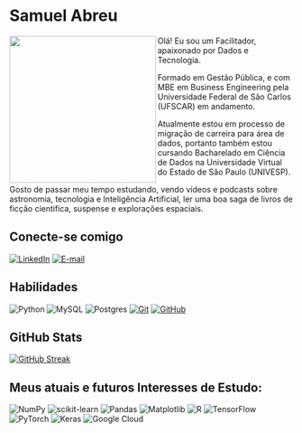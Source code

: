# Samuel Abreu

<img align="left" height="260" src="https://github.com/user-attachments/assets/a8553dc2-d95f-4368-ba9a-0d7fafe1bf2a">

Olá! Eu sou um Facilitador, apaixonado por Dados e Tecnologia.

Formado em Gestão Pública, e com MBE em Business Engineering pela Universidade Federal de São Carlos (UFSCAR) em andamento.

Atualmente estou em processo de migração de carreira para área de dados, portanto também estou cursando Bacharelado em Ciência de Dados na Universidade Virtual do Estado de São Paulo (UNIVESP).

Gosto de passar meu tempo estudando, vendo vídeos e podcasts sobre astronomia, tecnologia e Inteligência Artificial, ler uma boa saga de livros de ficção cientifica, suspense e explorações espaciais.


## Conecte-se comigo

[![LinkedIn](https://img.shields.io/badge/-LinkedIn-000?style=for-the-badge&logo=linkedin&logoColor=30A3DC)](https://www.linkedin.com/in/samuel-a-36959140/)
[![E-mail](https://img.shields.io/badge/-Email-000?style=for-the-badge&logo=gmail&logoColor=E94D5F)](mailto:samuel.abreux@gmail.com)

## Habilidades

![Python](https://img.shields.io/badge/python-3670A0?style=for-the-badge&logo=python&logoColor=ffdd54)
![MySQL](https://img.shields.io/badge/MySQL-00000F?style=for-the-badge&logo=mysql&logoColor=white)
![Postgres](https://img.shields.io/badge/postgres-%23316192.svg?style=for-the-badge&logo=postgresql&logoColor=white)
[![Git](https://img.shields.io/badge/Git-000?style=for-the-badge&logo=git&logoColor=E94D5F)](https://git-scm.com/doc)
[![GitHub](https://img.shields.io/badge/GitHub-000?style=for-the-badge&logo=github&logoColor=30A3DC)](https://docs.github.com/)

## GitHub Stats

[![GitHub Streak](https://streak-stats.demolab.com?user=Muelcassiano&theme=youtube-dark&locale=pt_BR&date_format=j%20M%5B%20Y%5D&mode=weekly)](https://git.io/streak-stats)

## Meus atuais e futuros Interesses de Estudo:

![NumPy](https://img.shields.io/badge/numpy-%23013243.svg?style=for-the-badge&logo=numpy&logoColor=white)
![scikit-learn](https://img.shields.io/badge/scikit--learn-%23F7931E.svg?style=for-the-badge&logo=scikit-learn&logoColor=white)
![Pandas](https://img.shields.io/badge/pandas-%23150458.svg?style=for-the-badge&logo=pandas&logoColor=white)
![Matplotlib](https://img.shields.io/badge/Matplotlib-%23ffffff.svg?style=for-the-badge&logo=Matplotlib&logoColor=black)
![R](https://img.shields.io/badge/r-%23276DC3.svg?style=for-the-badge&logo=r&logoColor=white)
![TensorFlow](https://img.shields.io/badge/TensorFlow-%23FF6F00.svg?style=for-the-badge&logo=TensorFlow&logoColor=white)
![PyTorch](https://img.shields.io/badge/PyTorch-%23EE4C2C.svg?style=for-the-badge&logo=PyTorch&logoColor=white)
![Keras](https://img.shields.io/badge/Keras-%23D00000.svg?style=for-the-badge&logo=Keras&logoColor=white)
![Google Cloud](https://img.shields.io/badge/GoogleCloud-%234285F4.svg?style=for-the-badge&logo=google-cloud&logoColor=white)

